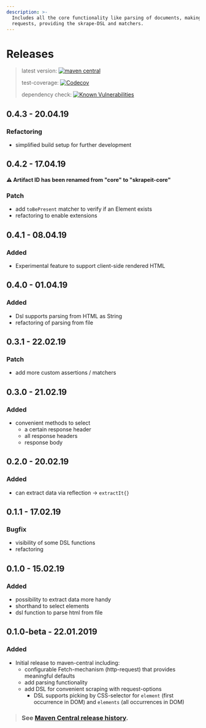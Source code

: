 ```yaml
---
description: >-
  Includes all the core functionality like parsing of documents, making http
  requests, providing the skrape-DSL and matchers.
---
```


# Releases

> latest version: [![maven central](https://img.shields.io/maven-central/v/it.skrape/skrapeit-core.svg?color=0)](https://search.maven.org/search?q=g:it.skrape%20AND%20a:skrapeit-core&skrapeit-core=gav)
>
> test-coverage: [![Codecov](https://img.shields.io/codecov/c/github/skrapeit/skrape.it.svg)](https://codecov.io/gh/skrapeit/skrape.it)
>
> dependency check: [![Known Vulnerabilities](https://snyk.io/test/github/skrapeit/skrape.it/badge.svg?targetFile=pom.xml)](https://snyk.io/test/github/skrapeit/skrape.it?targetFile=pom.xml)

## 0.4.3 - 20.04.19

### Refactoring

* simplified build setup for further development

## 0.4.2 - 17.04.19

#### ⚠ Artifact ID has been renamed from "core" to "skrapeit-core"

### Patch

* add `toBePresent` matcher to verify if an Element exists
* refactoring to enable extensions

## 0.4.1 - 08.04.19

### Added

* Experimental feature to support client-side rendered HTML

## 0.4.0 - 01.04.19

### Added

* Dsl supports parsing from HTML as String
* refactoring of parsing from file 

## 0.3.1 - 22.02.19

### Patch

* add more custom assertions / matchers

## 0.3.0 - 21.02.19

### Added

* convenient methods to select
  * a certain response header
  * all response headers
  * response body

## 0.2.0 - 20.02.19

### Added

* can extract data via reflection -&gt; `extractIt{}`

## 0.1.1 - 17.02.19

### Bugfix

* visibility of some DSL functions
* refactoring

## 0.1.0 - 15.02.19

### Added

* possibility to extract data more handy 
* shorthand to select elements
* dsl function to parse html from file

## 0.1.0-beta - 22.01.2019

### Added

* Initial release to maven-central including:
  * configurable Fetch-mechanism \(http-request\) that provides meaningful defaults
  * add parsing functionality
  * add DSL for convenient scraping with request-options
    * DSL supports picking  by CSS-selector for `element` \(first occurrence in DOM\) and `elements` \(all occurrences in DOM\)

> ### See [**Maven Central release history**](https://search.maven.org/search?q=g:it.skrape%20AND%20a:core&core=gav)**.**

